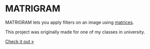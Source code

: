 # MATRIGRAM

MATRIGRAM lets you apply filters on an image using
[matrices](https://en.wikipedia.org/wiki/Kernel_(image_processing)).

This project was originally made for one of my classes in university.

[Check it out »](https://lezgomatt.github.io/matrigram/)
